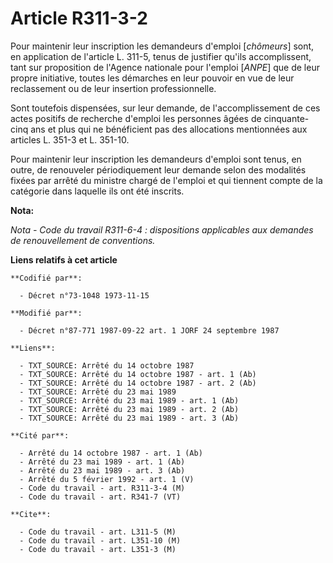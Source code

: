 # Article R311-3-2

Pour maintenir leur inscription les demandeurs d'emploi [*chômeurs*] sont, en application de l'article L. 311-5, tenus de
justifier qu'ils accomplissent, tant sur proposition de l'Agence nationale pour l'emploi [*ANPE*] que de leur propre
initiative, toutes les démarches en leur pouvoir en vue de leur reclassement ou de leur insertion professionnelle.

Sont toutefois dispensées, sur leur demande, de l'accomplissement de ces actes positifs de recherche d'emploi les personnes
âgées de cinquante-cinq ans et plus qui ne bénéficient pas des allocations mentionnées aux articles L. 351-3 et L. 351-10.

Pour maintenir leur inscription les demandeurs d'emploi sont tenus, en outre, de renouveler périodiquement leur demande selon
des modalités fixées par arrêté du ministre chargé de l'emploi et qui tiennent compte de la catégorie dans laquelle ils ont
été inscrits.

**Nota:**

*Nota - Code du travail R311-6-4 : dispositions applicables aux demandes de renouvellement de conventions.*

**Liens relatifs à cet article**

	**Codifié par**:

	  - Décret n°73-1048 1973-11-15

	**Modifié par**:

	  - Décret n°87-771 1987-09-22 art. 1 JORF 24 septembre 1987

	**Liens**:

	  - TXT_SOURCE: Arrêté du 14 octobre 1987
	  - TXT_SOURCE: Arrêté du 14 octobre 1987 - art. 1 (Ab)
	  - TXT_SOURCE: Arrêté du 14 octobre 1987 - art. 2 (Ab)
	  - TXT_SOURCE: Arrêté du 23 mai 1989
	  - TXT_SOURCE: Arrêté du 23 mai 1989 - art. 1 (Ab)
	  - TXT_SOURCE: Arrêté du 23 mai 1989 - art. 2 (Ab)
	  - TXT_SOURCE: Arrêté du 23 mai 1989 - art. 3 (Ab)

	**Cité par**:

	  - Arrêté du 14 octobre 1987 - art. 1 (Ab)
	  - Arrêté du 23 mai 1989 - art. 1 (Ab)
	  - Arrêté du 23 mai 1989 - art. 3 (Ab)
	  - Arrêté du 5 février 1992 - art. 1 (V)
	  - Code du travail - art. R311-3-4 (M)
	  - Code du travail - art. R341-7 (VT)

	**Cite**:

	  - Code du travail - art. L311-5 (M)
	  - Code du travail - art. L351-10 (M)
	  - Code du travail - art. L351-3 (M)
